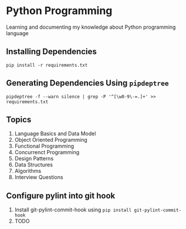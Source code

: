 # Python Programming

Learning and documenting my knowledge about Python programming language

## Installing Dependencies

    pip install -r requirements.txt

## Generating Dependencies Using `pipdeptree`

    pipdeptree -f --warn silence | grep -P '^[\w0-9\-=.]+' >> requirements.txt

## Topics

1. Language Basics and Data Model
2. Object Oriented Programming
3. Functional Programming
4. Concurrenct Programming
5. Design Patterns
6. Data Structures
7. Algorithms
8. Interview Questions

## Configure pylint into git hook

1. Install git-pylint-commit-hook using `pip install git-pylint-commit-hook`
2. TODO
